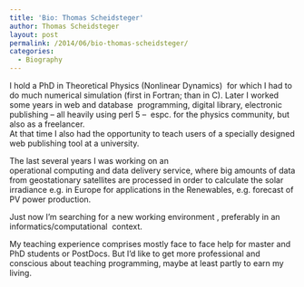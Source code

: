 ```yaml
---
title: 'Bio: Thomas Scheidsteger'
author: Thomas Scheidsteger
layout: post
permalink: /2014/06/bio-thomas-scheidsteger/
categories:
  - Biography
---
```

I hold a PhD in Theoretical Physics (Nonlinear Dynamics)  for which I had to do much numerical simulation (first in Fortran; than in C). Later I worked some years in web and database  programming, digital library, electronic publishing &#8211; all heavily using perl 5 &#8211;  espc. for the physics community, but also as a freelancer.  
At that time I also had the opportunity to teach users of a specially designed web publishing tool at a university.

The last several years I was working on an  
operational computing and data delivery service, where big amounts of data from geostationary satellites are processed in order to calculate the solar irradiance e.g. in Europe for applications in the Renewables, e.g. forecast of PV power production.

Just now I&#8217;m searching for a new working environment , preferably in an informatics/computational  context.

My teaching experience comprises mostly face to face help for master and PhD students or PostDocs. But I&#8217;d like to get more professional and conscious about teaching programming, maybe at least partly to earn my living.